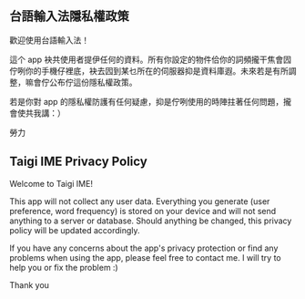 ## 台語輸入法隱私權政策

歡迎使用台語輸入法！

這个 app 袂共使用者提伊任何的資料。所有你設定的物件佮你的詞頻攏干焦會囥佇咧你的手機仔裡底，袂去囥到某乜所在的伺服器抑是資料庫遐。未來若是有所調整，嘛會佇公布佇這份隱私權政策。

若是你對 app 的隱私權防護有任何疑慮，抑是佇咧使用的時陣拄著任何問題，攏會使共我講：）

勞力

## Taigi IME Privacy Policy

Welcome to Taigi IME!

This app will not collect any user data. Everything you generate (user preference, word frequency) is stored on your device and will not send anything to a server or database. Should anything be changed, this privacy policy will be updated accordingly.

If you have any concerns about the app's privacy protection or find any problems when using the app, please feel free to contact me. I will try to help you or fix the problem :)

Thank you
